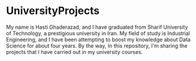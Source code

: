 # UniversityProjects

My name is Hasti Ghaderazad, and I have graduated from Sharif University of Technology, a prestigious university in Iran. My field of study is Industrial Engineering, and I have been attempting to boost my knowledge about Data Science for about four years. By the way, In this repository, I'm sharing the projects that I have carried out in my university courses.
